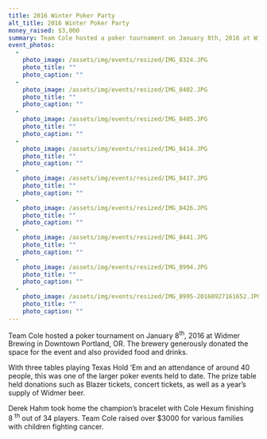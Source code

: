 ```yaml
---
title: 2016 Winter Poker Party
alt_title: 2016 Winter Poker Party
money_raised: $3,000
summary: Team Cole hosted a poker tournament on January 8th, 2016 at Widmer Brewing in Downtown Portland, OR. With around 40 people in attendance playing Texas Hold ‘Em, Team Cole was able to support families in the are going through trouble. Cole Hexum made a special appearance at the tournament and played with the attendees.
event_photos:
  -
    photo_image: /assets/img/events/resized/IMG_8324.JPG
    photo_title: ""
    photo_caption: ""
  -
    photo_image: /assets/img/events/resized/IMG_8402.JPG
    photo_title: ""
    photo_caption: ""
  -
    photo_image: /assets/img/events/resized/IMG_8405.JPG
    photo_title: ""
    photo_caption: ""
  -
    photo_image: /assets/img/events/resized/IMG_8414.JPG
    photo_title: ""
    photo_caption: ""
  -
    photo_image: /assets/img/events/resized/IMG_8417.JPG
    photo_title: ""
    photo_caption: ""
  -
    photo_image: /assets/img/events/resized/IMG_8426.JPG
    photo_title: ""
    photo_caption: ""
  -
    photo_image: /assets/img/events/resized/IMG_8441.JPG
    photo_title: ""
    photo_caption: ""
  -
    photo_image: /assets/img/events/resized/IMG_8994.JPG
    photo_title: ""
    photo_caption: ""
  -
    photo_image: /assets/img/events/resized/IMG_8995-20160927161652.JPG
    photo_title: ""
    photo_caption: ""
---
```

<p class="MsoNormal">Team Cole hosted a poker tournament on January 8<sup>th</sup>,
2016 at Widmer Brewing in Downtown Portland, OR. The brewery generously donated
the space for the event and also provided food and drinks. </p><p class="MsoNormal">With three tables
playing Texas Hold ‘Em and an attendance of around 40 people, this was one of
the larger poker events held to date. The prize table held donations such as
Blazer tickets, concert tickets, as well as a year’s supply of Widmer beer. </p><p class="MsoNormal">Derek Hahm took home the champion’s bracelet with Cole Hexum finishing 8
	<sup>th</sup>
	out of 34 players. Team Cole raised over $3000 for various families with
children fighting cancer.</p><p class="MsoNormal"><o:p></o:p></p><p class="MsoNormal"><br></p>
<p class="MsoNormal"><o:p> </o:p>
</p>
<p class="MsoNormal"><o:p> </o:p>
</p>
